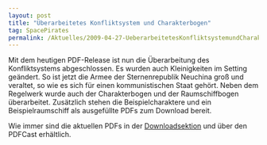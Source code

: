 ```yaml
---
layout: post
title: "Überarbeitetes Konfliktsystem und Charakterbogen"
tag: SpacePirates
permalink: /Aktuelles/2009-04-27-UeberarbeitetesKonfliktsystemundCharakterbogen-spacepirates
---
```


Mit dem heutigen PDF-Release ist nun die Überarbeitung des Konfliktsystems abgeschlossen. Es wurden auch Kleinigkeiten im Setting geändert. So ist jetzt die Armee der Sternenrepublik Neuchina groß und veraltet, so wie es sich für einen kommunistischen Staat gehört. Neben dem Regelwerk wurde auch der Charakterbogen und der Raumschiffbogen überarbeitet. Zusätzlich stehen die Beispielcharaktere und ein Beispielraumschiff als ausgefüllte PDFs zum Download bereit.

Wie immer sind die aktuellen PDFs in der [Downloadsektion](https://spacepirates.jcgames.de/Publikationen/) und über den PDFCast erhältlich.
